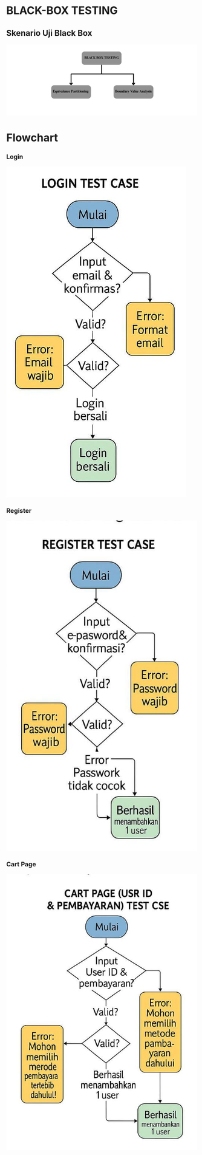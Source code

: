 # BLACK-BOX TESTING
## Skenario Uji Black Box

![Alur Testing](Workflow/BLACK.png
)

# Flowchart
### Login                          
![Login](Flowchart/login.jpg)       

### Register

![Login](Flowchart/Register.jpg)

### Cart Page

![Login](Flowchart/CartPage.jpg)
